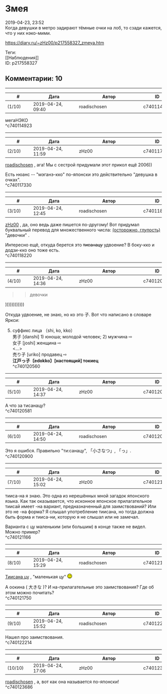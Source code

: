 Змея
====

  
2019-04-23, 23:52  
 Когда девушки в метро задирают тёмные очки на лоб, то сзади кажется, что у них нэко-мими.   
  
<https://diary.ru/~zHz00/p217558327_zmeya.htm>  
  
Теги:  
[[Наблюдения]]  
ID: p217558327  


Комментарии: 10
---------------

  


---



|         #         |              Дата              |                     Автор                     |           ID           |
| --- | --- | --- | --- |
| (1/10) | 2019-04-24, 09:40 | roadischosen | c740114923 |

  
 мегаНЭКО   
 ^c740114923

---



|         #         |              Дата              |                     Автор                     |           ID           |
| --- | --- | --- | --- |
| (2/10) | 2019-04-24, 11:59 | zHz00 | c740117330 |

  
  [roadischosen](http://roadischosen.diary.ru "Ugh")  , ага! Мы с сестрой придумали этот прикол ещё 2006))   
   
 Есть нюанс -- "мэганэ-кко" по-японски это действительно "девушка в очках".   
 ^c740117330

---



|         #         |              Дата              |                     Автор                     |           ID           |
| --- | --- | --- | --- |
| (3/10) | 2019-04-24, 12:45 | roadischosen | c740118220 |

  
  [zHz00](https://zHz00.diary.ru "Untitled")  , да, оно ведь даже пишется по-другому! Вот придумал буквальный перевод для множественного числа:  [(осторожно, глупость)](https://zHz00.diary.ru/p217558327.htm?index=1#linkmore217558327m1)    "девочки"   .   
   
 Интересно ещё, откуда берется это  ~~тисанацу~~  удвоение? В боку-кко и додзи-кко оно тоже есть.   
 ^c740118220

---



|         #         |              Дата              |                     Автор                     |           ID           |
| --- | --- | --- | --- |
| (4/10) | 2019-04-24, 14:36 | zHz00 | c740120560 |

  
 >>девочки   
   
 ))))))))))))   
   
 Откуда удвоение, не знаю, но ко это 子. Вот что написано в словаре Яркси:   
   
 5) суффикс лица （shi, ko, kko）   
 男子 [danshi] 1) юноша; молодой человек; 2) мужчина ⇨   
 女子 [joshi] женщина ⇨   
 <...>   
 売り子 [uriko] продавец ⇨   
  **江戸っ子〘edokko〙[настоящий] токиец**    
 ^c740120560

---



|         #         |              Дата              |                     Автор                     |           ID           |
| --- | --- | --- | --- |
| (5/10) | 2019-04-24, 14:37 | zHz00 | c740120581 |

  
 А что за тисанацу?   
 ^c740120581

---



|         #         |              Дата              |                     Автор                     |           ID           |
| --- | --- | --- | --- |
| (6/10) | 2019-04-24, 14:50 | roadischosen | c740120900 |

  
 Это я ошибся. Правильно "ти:санацу", 「小さなつ」, 「っ」.   
 ^c740120900

---



|         #         |              Дата              |                     Автор                     |           ID           |
| --- | --- | --- | --- |
| (7/10) | 2019-04-24, 15:02 | zHz00 | c740121166 |

  
 тииса-на я знаю. Это одна из нерешённых мной загадок японского языка. Как так оказывается, что исконное японское прилагательное тиисай имеет -на вариант, предназначенный для заимствований? Или это не -на форма? Я слышал употребление тиисана, но тогда должна быть форма и тииса-ни, которую я не слышал или не замечал.   
   
 Варианта с цу маленьким (или большим) в конце также не видел. Можно пример?   
 ^c740121166

---



|         #         |              Дата              |                     Автор                     |           ID           |
| --- | --- | --- | --- |
| (8/10) | 2019-04-24, 15:29 | roadischosen | c740121750 |

  
  [Тиисана цу](https://en.wikipedia.org/wiki/Sokuon)  , "маленькая цу" ![:)](pics/3.gif)   
   
 А оокина ( 大きな )? И на-прилагательные это заимствования? Где об этом можно почитать?   
 ^c740121750

---



|         #         |              Дата              |                     Автор                     |           ID           |
| --- | --- | --- | --- |
| (9/10) | 2019-04-24, 15:52 | roadischosen | c740122214 |

  
 Нашел про заимствования.   
 ^c740122214

---



|         #         |              Дата              |                     Автор                     |           ID           |
| --- | --- | --- | --- |
| (10/10) | 2019-04-24, 17:06 | zHz00 | c740123686 |

  
  [roadischosen](http://roadischosen.diary.ru "Ugh")  , а, вот как она называется по-японски!   
 ^c740123686